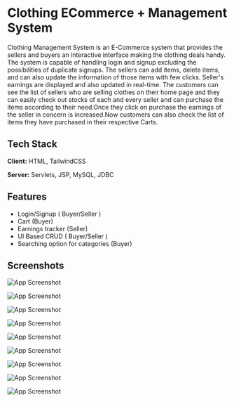 
# Clothing ECommerce + Management System

Clothing Management System is an E-Commerce system that
provides the sellers and buyers an interactive interface
making the clothing deals handy.
The system is capable of handling login and signup excluding
the possibilities of duplicate signups.
The sellers can add items, delete items, and can also update
the information of those items with few clicks. Seller's
earnings are displayed and also updated in real-time.
The customers can see the list of sellers who are selling
clothes on their home page and they can easily check out
stocks of each and every seller and can purchase the items
according to their need.Once they click on purchase the
earnings of the seller in concern is increased.Now customers
can also check the list of items they have purchased in their
respective Carts.

## Tech Stack

**Client:** HTML, TailwindCSS

**Server:** Servlets, JSP, MySQL, JDBC

  
## Features

- Login/Signup ( Buyer/Seller )
- Cart (Buyer)
- Earnings tracker (Seller)
- UI Based CRUD ( Buyer/Seller )
- Searching option for categories (Buyer)
  

## Screenshots

![App Screenshot](https://res.cloudinary.com/dghwcl8kn/image/upload/v1629383371/Clothing%20Management%20System/login_fu82th.png)



![App Screenshot](https://res.cloudinary.com/dghwcl8kn/image/upload/v1629383371/Clothing%20Management%20System/signup_g3g5md.png)


![App Screenshot](https://res.cloudinary.com/dghwcl8kn/image/upload/v1629383622/Clothing%20Management%20System/Customerhome_sxjtoa.png)

![App Screenshot](https://res.cloudinary.com/dghwcl8kn/image/upload/v1629383908/Clothing%20Management%20System/viewaseller_mnwp9u.png)


![App Screenshot](https://res.cloudinary.com/dghwcl8kn/image/upload/v1629383832/Clothing%20Management%20System/itemsofseller_uqh7i4.png)


![App Screenshot](https://res.cloudinary.com/dghwcl8kn/image/upload/v1629383367/Clothing%20Management%20System/cart_fnvgoq.png)


![App Screenshot](https://res.cloudinary.com/dghwcl8kn/image/upload/v1629383871/Clothing%20Management%20System/sellerdashboard_s4fd2v.png)

![App Screenshot](https://res.cloudinary.com/dghwcl8kn/image/upload/v1629383982/Clothing%20Management%20System/sellerstockself_kshfkr.png)


![App Screenshot](https://res.cloudinary.com/dghwcl8kn/image/upload/v1629383936/Clothing%20Management%20System/addcategory_plhmmi.png)
